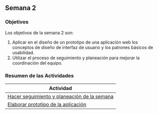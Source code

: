 ## Semana 2


### Objetivos

Los objetivos de la semana 2 son:

1. Aplicar en el diseño de un prototipo de una aplicación web los conceptos de diseño de interfaz de usuario y 
   los patrones básicos de usabilidad.
2. Utilizar el proceso de seguimiento y planeación para mejorar la coordinación del equipo. 

### Resumen de las Actividades

| Actividad                                 |
| ----------------------------------------- |
| [Hacer seguimiento y planeación de la semana](s2_syp) |
| [Elaborar prototipo de la aplicación ](s2_prototipos)      |
